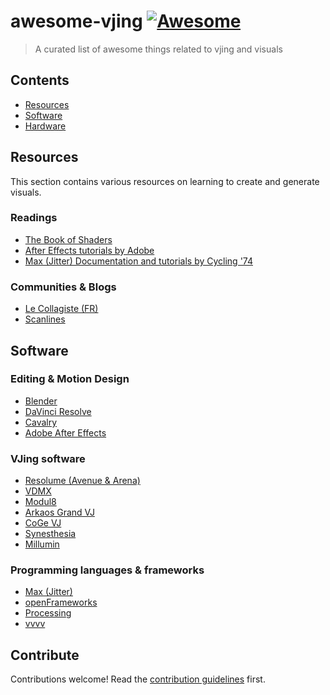 # awesome-vjing [![Awesome](https://awesome.re/badge.svg)](https://awesome.re)

> A curated list of awesome things related to vjing and visuals


## Contents

- [Resources](#resources)
- [Software](#software)
- [Hardware](#hardware)

## Resources

This section contains various resources on learning to create and generate visuals.
### Readings
- [The Book of Shaders](https://thebookofshaders.com/)
- [After Effects tutorials by Adobe](https://helpx.adobe.com/after-effects/tutorials.html)
- [Max (Jitter) Documentation and tutorials by Cycling '74](https://docs.cycling74.com/max8/tutorials/jitindex)

### Communities & Blogs
- [Le Collagiste (FR)](https://blog.lecollagiste.com/)
- [Scanlines](https://scanlines.xyz/)


## Software

### Editing & Motion Design

- [Blender](https://www.blender.org/)
- [DaVinci Resolve](https://www.blackmagicdesign.com/products/davinciresolve/)
- [Cavalry](https://cavalry.scenegroup.co/)
- [Adobe After Effects](https://www.adobe.com/products/aftereffects.html)

### VJing software
- [Resolume (Avenue & Arena)](https://resolume.com/)
- [VDMX](https://vidvox.net/)
- [Modul8](http://www.garagecube.com/modul8/)
- [Arkaos Grand VJ](https://www.arkaos.com/)
- [CoGe VJ](https://imimot.com/cogevj/)
- [Synesthesia](https://synesthesia.live/)
- [Millumin](https://www.millumin.com/v3/)

### Programming languages & frameworks

- [Max (Jitter)](https://cycling74.com/products/max)
- [openFrameworks](http://example.com)
- [Processing](https://processing.org/)
- [vvvv](https://vvvv.org/)


## Contribute

Contributions welcome! Read the [contribution guidelines](contributing.md) first.

